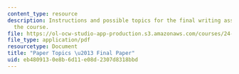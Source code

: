 ```yaml
---
content_type: resource
description: Instructions and possible topics for the final writing assignment of
  the course.
file: https://ol-ocw-studio-app-production.s3.amazonaws.com/courses/24-231-ethics-fall-2009/eb4809130e8b6d11e08d2307d8318bbd_MIT24_231F09_paper4.pdf
file_type: application/pdf
resourcetype: Document
title: "Paper Topics \u2013 Final Paper"
uid: eb480913-0e8b-6d11-e08d-2307d8318bbd
---
```

